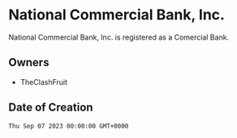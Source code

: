 # National Commercial Bank, Inc.

National Commercial Bank, Inc. is registered as a Comercial Bank.

## Owners
- TheClashFruit

## Date of Creation

`Thu Sep 07 2023 00:00:00 GMT+0000`